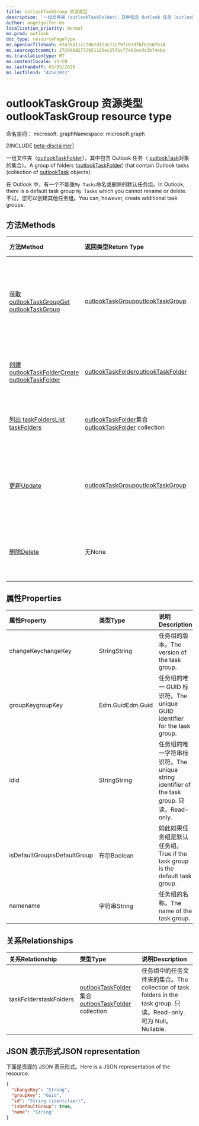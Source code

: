 ```yaml
---
title: outlookTaskGroup 资源类型
description: '一组文件夹（outlookTaskFolder），其中包含 Outlook 任务（outlookTask 对象的集合）。 '
author: angelgolfer-ms
localization_priority: Normal
ms.prod: outlook
doc_type: resourcePageType
ms.openlocfilehash: 67439b11cc2067df23c71cf9fc939fbfb250f874
ms.sourcegitcommit: 272996d2772b51105ec25f1cf7482ecda3b74ebe
ms.translationtype: MT
ms.contentlocale: zh-CN
ms.lasthandoff: 03/05/2020
ms.locfileid: "42522072"
---
```

# <a name="outlooktaskgroup-resource-type"></a><span data-ttu-id="9cec2-103">outlookTaskGroup 资源类型</span><span class="sxs-lookup"><span data-stu-id="9cec2-103">outlookTaskGroup resource type</span></span>

<span data-ttu-id="9cec2-104">命名空间： microsoft. graph</span><span class="sxs-lookup"><span data-stu-id="9cec2-104">Namespace: microsoft.graph</span></span>

[!INCLUDE [beta-disclaimer](../../includes/beta-disclaimer.md)]

<span data-ttu-id="9cec2-105">一组文件夹（[outlookTaskFolder](outlooktaskfolder.md)），其中包含 Outlook 任务（ [outlookTask](outlooktask.md)对象的集合）。</span><span class="sxs-lookup"><span data-stu-id="9cec2-105">A group of folders ([outlookTaskFolder](outlooktaskfolder.md)) that contain Outlook tasks (collection of [outlookTask](outlooktask.md) objects).</span></span> 

<span data-ttu-id="9cec2-106">在 Outlook 中，有一个不能重`My Tasks`命名或删除的默认任务组。</span><span class="sxs-lookup"><span data-stu-id="9cec2-106">In Outlook, there is a default task group `My Tasks` which you cannot rename or delete.</span></span> <span data-ttu-id="9cec2-107">不过，您可以创建其他任务组。</span><span class="sxs-lookup"><span data-stu-id="9cec2-107">You can, however, create additional task groups.</span></span> 


## <a name="methods"></a><span data-ttu-id="9cec2-108">方法</span><span class="sxs-lookup"><span data-stu-id="9cec2-108">Methods</span></span>

| <span data-ttu-id="9cec2-109">方法</span><span class="sxs-lookup"><span data-stu-id="9cec2-109">Method</span></span>           | <span data-ttu-id="9cec2-110">返回类型</span><span class="sxs-lookup"><span data-stu-id="9cec2-110">Return Type</span></span>    |<span data-ttu-id="9cec2-111">说明</span><span class="sxs-lookup"><span data-stu-id="9cec2-111">Description</span></span>|
|:---------------|:--------|:----------|
|[<span data-ttu-id="9cec2-112">获取 outlookTaskGroup</span><span class="sxs-lookup"><span data-stu-id="9cec2-112">Get outlookTaskGroup</span></span>](../api/outlooktaskgroup-get.md) | [<span data-ttu-id="9cec2-113">outlookTaskGroup</span><span class="sxs-lookup"><span data-stu-id="9cec2-113">outlookTaskGroup</span></span>](outlooktaskgroup.md) |<span data-ttu-id="9cec2-114">获取指定的 Outlook 任务组的属性和关系。</span><span class="sxs-lookup"><span data-stu-id="9cec2-114">Get the properties and relationships of the specified Outlook task group.</span></span>|
|[<span data-ttu-id="9cec2-115">创建 outlookTaskFolder</span><span class="sxs-lookup"><span data-stu-id="9cec2-115">Create outlookTaskFolder</span></span>](../api/outlooktaskgroup-post-taskfolders.md) |[<span data-ttu-id="9cec2-116">outlookTaskFolder</span><span class="sxs-lookup"><span data-stu-id="9cec2-116">outlookTaskFolder</span></span>](outlooktaskfolder.md)| <span data-ttu-id="9cec2-117">创建一个 Outlook 任务文件夹。</span><span class="sxs-lookup"><span data-stu-id="9cec2-117">Create an Outlook task folder.</span></span>|
|[<span data-ttu-id="9cec2-118">列出 taskFolders</span><span class="sxs-lookup"><span data-stu-id="9cec2-118">List taskFolders</span></span>](../api/outlooktaskgroup-list-taskfolders.md) |<span data-ttu-id="9cec2-119">[outlookTaskFolder](outlooktaskfolder.md)集合</span><span class="sxs-lookup"><span data-stu-id="9cec2-119">[outlookTaskFolder](outlooktaskfolder.md) collection</span></span>| <span data-ttu-id="9cec2-120">获取 Outlook 任务文件夹的集合。</span><span class="sxs-lookup"><span data-stu-id="9cec2-120">Get a collection of Outlook task folders.</span></span>|
|[<span data-ttu-id="9cec2-121">更新</span><span class="sxs-lookup"><span data-stu-id="9cec2-121">Update</span></span>](../api/outlooktaskgroup-update.md) | [<span data-ttu-id="9cec2-122">outlookTaskGroup</span><span class="sxs-lookup"><span data-stu-id="9cec2-122">outlookTaskGroup</span></span>](outlooktaskgroup.md)  |<span data-ttu-id="9cec2-123">更新 Outlook 任务组的可写属性。</span><span class="sxs-lookup"><span data-stu-id="9cec2-123">Update the writable properties of an Outlook task group.</span></span> |
|[<span data-ttu-id="9cec2-124">删除</span><span class="sxs-lookup"><span data-stu-id="9cec2-124">Delete</span></span>](../api/outlooktaskgroup-delete.md) | <span data-ttu-id="9cec2-125">无</span><span class="sxs-lookup"><span data-stu-id="9cec2-125">None</span></span> |<span data-ttu-id="9cec2-126">删除指定的 Outlook 任务组。</span><span class="sxs-lookup"><span data-stu-id="9cec2-126">Delete the specified Outlook task group.</span></span> |

## <a name="properties"></a><span data-ttu-id="9cec2-127">属性</span><span class="sxs-lookup"><span data-stu-id="9cec2-127">Properties</span></span>
| <span data-ttu-id="9cec2-128">属性</span><span class="sxs-lookup"><span data-stu-id="9cec2-128">Property</span></span>     | <span data-ttu-id="9cec2-129">类型</span><span class="sxs-lookup"><span data-stu-id="9cec2-129">Type</span></span>   |<span data-ttu-id="9cec2-130">说明</span><span class="sxs-lookup"><span data-stu-id="9cec2-130">Description</span></span>|
|:---------------|:--------|:----------|
|<span data-ttu-id="9cec2-131">changeKey</span><span class="sxs-lookup"><span data-stu-id="9cec2-131">changeKey</span></span>|<span data-ttu-id="9cec2-132">String</span><span class="sxs-lookup"><span data-stu-id="9cec2-132">String</span></span>|<span data-ttu-id="9cec2-133">任务组的版本。</span><span class="sxs-lookup"><span data-stu-id="9cec2-133">The version of the task group.</span></span>|
|<span data-ttu-id="9cec2-134">groupKey</span><span class="sxs-lookup"><span data-stu-id="9cec2-134">groupKey</span></span>|<span data-ttu-id="9cec2-135">Edm.Guid</span><span class="sxs-lookup"><span data-stu-id="9cec2-135">Edm.Guid</span></span>|<span data-ttu-id="9cec2-136">任务组的唯一 GUID 标识符。</span><span class="sxs-lookup"><span data-stu-id="9cec2-136">The unique GUID identifier for the task group.</span></span>|
|<span data-ttu-id="9cec2-137">id</span><span class="sxs-lookup"><span data-stu-id="9cec2-137">id</span></span>|<span data-ttu-id="9cec2-138">String</span><span class="sxs-lookup"><span data-stu-id="9cec2-138">String</span></span>|<span data-ttu-id="9cec2-139">任务组的唯一字符串标识符。</span><span class="sxs-lookup"><span data-stu-id="9cec2-139">The unique string identifier of the task group.</span></span> <span data-ttu-id="9cec2-140">只读。</span><span class="sxs-lookup"><span data-stu-id="9cec2-140">Read-only.</span></span>|
|<span data-ttu-id="9cec2-141">isDefaultGroup</span><span class="sxs-lookup"><span data-stu-id="9cec2-141">isDefaultGroup</span></span>|<span data-ttu-id="9cec2-142">布尔</span><span class="sxs-lookup"><span data-stu-id="9cec2-142">Boolean</span></span>|<span data-ttu-id="9cec2-143">如此如果任务组是默认任务组。</span><span class="sxs-lookup"><span data-stu-id="9cec2-143">True if the task group is the default task group.</span></span>|
|<span data-ttu-id="9cec2-144">name</span><span class="sxs-lookup"><span data-stu-id="9cec2-144">name</span></span>|<span data-ttu-id="9cec2-145">字符串</span><span class="sxs-lookup"><span data-stu-id="9cec2-145">String</span></span>|<span data-ttu-id="9cec2-146">任务组的名称。</span><span class="sxs-lookup"><span data-stu-id="9cec2-146">The name of the task group.</span></span>|

## <a name="relationships"></a><span data-ttu-id="9cec2-147">关系</span><span class="sxs-lookup"><span data-stu-id="9cec2-147">Relationships</span></span>
| <span data-ttu-id="9cec2-148">关系</span><span class="sxs-lookup"><span data-stu-id="9cec2-148">Relationship</span></span> | <span data-ttu-id="9cec2-149">类型</span><span class="sxs-lookup"><span data-stu-id="9cec2-149">Type</span></span>   |<span data-ttu-id="9cec2-150">说明</span><span class="sxs-lookup"><span data-stu-id="9cec2-150">Description</span></span>|
|:---------------|:--------|:----------|
|<span data-ttu-id="9cec2-151">taskFolders</span><span class="sxs-lookup"><span data-stu-id="9cec2-151">taskFolders</span></span>|<span data-ttu-id="9cec2-152">[outlookTaskFolder](outlooktaskfolder.md)集合</span><span class="sxs-lookup"><span data-stu-id="9cec2-152">[outlookTaskFolder](outlooktaskfolder.md) collection</span></span>| <span data-ttu-id="9cec2-153">任务组中的任务文件夹的集合。</span><span class="sxs-lookup"><span data-stu-id="9cec2-153">The collection of task folders in the task group.</span></span> <span data-ttu-id="9cec2-154">只读。</span><span class="sxs-lookup"><span data-stu-id="9cec2-154">Read-only.</span></span> <span data-ttu-id="9cec2-155">可为 Null。</span><span class="sxs-lookup"><span data-stu-id="9cec2-155">Nullable.</span></span>|

## <a name="json-representation"></a><span data-ttu-id="9cec2-156">JSON 表示形式</span><span class="sxs-lookup"><span data-stu-id="9cec2-156">JSON representation</span></span>
<span data-ttu-id="9cec2-157">下面是资源的 JSON 表示形式。</span><span class="sxs-lookup"><span data-stu-id="9cec2-157">Here is a JSON representation of the resource.</span></span>

<!-- {
  "blockType": "resource",
  "optionalProperties": [

  ],
  "keyProperty": "id",
  "baseType":"microsoft.graph.entity",  
  "@odata.type": "microsoft.graph.outlookTaskGroup"
}-->

```json
{
  "changeKey": "String",
  "groupKey": "Guid",
  "id": "String (identifier)",
  "isDefaultGroup": true,
  "name": "String"
}

```

<!-- uuid: 8fcb5dbc-d5aa-4681-8e31-b001d5168d79
2015-10-25 14:57:30 UTC -->
<!--
{
  "type": "#page.annotation",
  "description": "outlookTaskGroup resource",
  "keywords": "",
  "section": "documentation",
  "tocPath": "",
  "suppressions": []
}
-->
